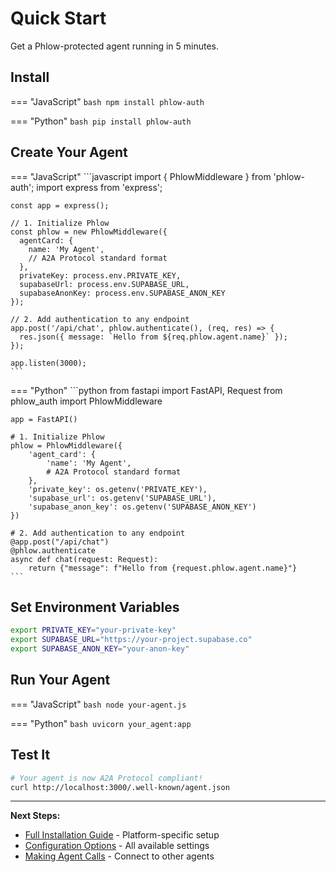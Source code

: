 # Quick Start

Get a Phlow-protected agent running in 5 minutes.

## Install

=== "JavaScript"
    ```bash
    npm install phlow-auth
    ```

=== "Python"
    ```bash
    pip install phlow-auth
    ```

## Create Your Agent

=== "JavaScript"
    ```javascript
    import { PhlowMiddleware } from 'phlow-auth';
    import express from 'express';

    const app = express();

    // 1. Initialize Phlow
    const phlow = new PhlowMiddleware({
      agentCard: {
        name: 'My Agent',
        // A2A Protocol standard format
      },
      privateKey: process.env.PRIVATE_KEY,
      supabaseUrl: process.env.SUPABASE_URL,
      supabaseAnonKey: process.env.SUPABASE_ANON_KEY
    });

    // 2. Add authentication to any endpoint
    app.post('/api/chat', phlow.authenticate(), (req, res) => {
      res.json({ message: `Hello from ${req.phlow.agent.name}` });
    });

    app.listen(3000);
    ```

=== "Python"
    ```python
    from fastapi import FastAPI, Request
    from phlow_auth import PhlowMiddleware

    app = FastAPI()

    # 1. Initialize Phlow
    phlow = PhlowMiddleware({
        'agent_card': {
            'name': 'My Agent',
            # A2A Protocol standard format
        },
        'private_key': os.getenv('PRIVATE_KEY'),
        'supabase_url': os.getenv('SUPABASE_URL'),
        'supabase_anon_key': os.getenv('SUPABASE_ANON_KEY')
    })

    # 2. Add authentication to any endpoint
    @app.post("/api/chat")
    @phlow.authenticate
    async def chat(request: Request):
        return {"message": f"Hello from {request.phlow.agent.name}"}
    ```

## Set Environment Variables

```bash
export PRIVATE_KEY="your-private-key"
export SUPABASE_URL="https://your-project.supabase.co"
export SUPABASE_ANON_KEY="your-anon-key"
```

## Run Your Agent

=== "JavaScript"
    ```bash
    node your-agent.js
    ```

=== "Python"
    ```bash
    uvicorn your_agent:app
    ```

## Test It

```bash
# Your agent is now A2A Protocol compliant!
curl http://localhost:3000/.well-known/agent.json
```

---

**Next Steps:**
- [Full Installation Guide](installation.md) - Platform-specific setup
- [Configuration Options](configuration.md) - All available settings
- [Making Agent Calls](guides/agent-calls.md) - Connect to other agents
